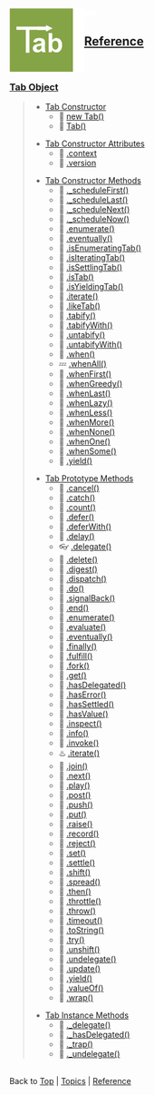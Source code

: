 <a name="top" ></a>

<a name="reference" ></a>

<img src="./img/tab-logo112.png" alt="Tab logo" align="left" /><img src="./img/1x1.png" align="left" height="112" width="20" /><img src="./img/1x1.png" height="10" width="20" />
## [Reference]
<br />

<a name="cat-tab-object" ></a>
### [Tab Object][cat-tab-object]
> 
> <a name="cat-tab-constructor" ></a>
> * [Tab Constructor][cat-tab-constructor]
>     * :construction: [ new Tab()][ref-new-tab]
>     * :construction: [ Tab()][ref-tab]
> 
> <a name="cat-tab-constructor-attributes" ></a>
> * [Tab Constructor Attributes][cat-tab-constructor-attributes]
>     * :thought_balloon: [ .context][ref-tab.context]
>     * :construction: [ .version][ref-tab.version]
>
> <a name="cat-tab-constructor-methods" ></a>
> * [Tab Constructor Methods][cat-tab-constructor-methods]
>     * :thought_balloon: [ ._scheduleFirst()][ref-tab._schedule-first]
>     * :thought_balloon: [ ._scheduleLast()][ref-tab._schedule-last]
>     * :thought_balloon: [ ._scheduleNext()][ref-tab._schedule-next]
>     * :thought_balloon: [ ._scheduleNow()][ref-tab._schedule-now]
>     * :thought_balloon: [ .enumerate()][ref-tab.enumerate]
>     * :construction: [ .eventually()][ref-tab.eventually]
>     * :thought_balloon: [ .isEnumeratingTab()][ref-tab.is-enumerating-tab]
>     * :thought_balloon: [ .isIteratingTab()][ref-tab.is-iterating-tab]
>     * :construction: [ .isSettlingTab()][ref-tab.is-settling-tab]
>     * :construction: [ .isTab()][ref-tab.is-tab]
>     * :thought_balloon: [ .isYieldingTab()][ref-tab.is-yielding-tab]
>     * :thought_balloon: [ .iterate()][ref-tab.iterate]
>     * :thought_balloon: [ .likeTab()][ref-tab.like-tab]
>     * :thought_balloon: [ .tabify()][ref-tab.tabify]
>     * :thought_balloon: [ .tabifyWith()][ref-tab.tabifyWith]
>     * :thought_balloon: [ .untabify()][ref-tab.untabify]
>     * :thought_balloon: [ .untabifyWith()][ref-tab.untabifyWith]
>     * :thought_balloon: [ .when()][ref-tab.when]
>     * :zzz: [ .whenAll()][ref-tab.when-all]
>     * :thought_balloon: [ .whenFirst()][ref-tab.when-first]
>     * :thought_balloon: [ .whenGreedy()][ref-tab.when-greedy]
>     * :thought_balloon: [ .whenLast()][ref-tab.when-last]
>     * :thought_balloon: [ .whenLazy()][ref-tab.when.lazy]
>     * :thought_balloon: [ .whenLess()][ref-tab.when-less]
>     * :thought_balloon: [ .whenMore()][ref-tab.when-more]
>     * :thought_balloon: [ .whenNone()][ref-tab.when-none]
>     * :thought_balloon: [ .whenOne()][ref-tab.when-one]
>     * :thought_balloon: [ .whenSome()][ref-tab.when-some]
>     * :thought_balloon: [ .yield()][ref-tab.yield]
>
> <a name="cat-tab-prototype-methods" ></a>
> * [Tab Prototype Methods][cat-tab-prototype-methods]
>     * :thought_balloon: [ .cancel()][ref-tab.prototype.cancel]
>     * :construction: [ .catch()][ref-tab.prototype.catch]
>     * :thought_balloon: [ .count()][ref-tab.prototype.count]
>     * :construction: [ .defer()][ref-tab.prototype.defer]
>     * :thought_balloon: [ .deferWith()][ref-tab.prototype.deferWith]
>     * :thought_balloon: [ .delay()][ref-tab.prototype.delay]
>     * :eyeglasses: [ .delegate()][ref-tab.prototype.delegate]
>     * :thought_balloon: [ .delete()][ref-tab.prototype.delete]
>     * :thought_balloon: [ .digest()][ref-tab.prototype.digest]
>     * :thought_balloon: [ .dispatch()][ref-tab.prototype.dispatch]
>     * :construction: [ .do()][ref-tab.prototype.do]
>     * :thought_balloon: [ .signalBack()][ref-tab.prototype.signalBack]
>     * :thought_balloon: [ .end()][ref-tab.prototype.end]
>     * :thought_balloon: [ .enumerate()][ref-tab.prototype.enumerate]
>     * :thought_balloon: [ .evaluate()][ref-tab.prototype.evaluate]
>     * :construction: [ .eventually()][ref-tab.prototype.eventually]
>     * :construction: [ .finally()][ref-tab.prototype.finally]
>     * :construction: [ .fulfill()][ref-tab.prototype.fulfill]
>     * :thought_balloon: [ .fork()][ref-tab.prototype.fork]
>     * :thought_balloon: [ .get()][ref-tab.prototype.get]
>     * :thought_balloon: [ .hasDelegated()][ref-tab.prototype.has-delegated]
>     * :construction: [ .hasError()][ref-tab.prototype.has-error]
>     * :construction: [ .hasSettled()][ref-tab.prototype.has-settled]
>     * :construction: [ .hasValue()][ref-tab.prototype.has-value]
>     * :thought_balloon: [ .inspect()][ref-tab.prototype.inspect]
>     * :thought_balloon: [ .info()][ref-tab.prototype.info]
>     * :thought_balloon: [ .invoke()][ref-tab.prototype.invoke]
>     * :hotsprings: [ .iterate()][ref-tab.prototype.iterate]
>     * :thought_balloon: [ .join()][ref-tab.prototype.join]
>     * :thought_balloon: [ .next()][ref-tab.prototype.next]
>     * :thought_balloon: [ .play()][ref-tab.prototype.play]
>     * :thought_balloon: [ .post()][ref-tab.prototype.post]
>     * :thought_balloon: [ .push()][ref-tab.prototype.push]
>     * :thought_balloon: [ .put()][ref-tab.prototype.put]
>     * :thought_balloon: [ .raise()][ref-tab.prototype.raise]
>     * :thought_balloon: [ .record()][ref-tab.prototype.record]
>     * :construction: [ .reject()][ref-tab.prototype.reject]
>     * :thought_balloon: [ .set()][ref-tab.prototype.set]
>     * :construction: [ .settle()][ref-tab.prototype.settle]
>     * :thought_balloon: [ .shift()][ref-tab.prototype.shift]
>     * :thought_balloon: [ .spread()][ref-tab.prototype.spread]
>     * :thought_balloon: [ .then()][ref-tab.prototype.then]
>     * :thought_balloon: [ .throttle()][ref-tab.prototype.throttle]
>     * :construction: [ .throw()][ref-tab.prototype.throw]
>     * :thought_balloon: [ .timeout()][ref-tab.prototype.timeout]
>     * :construction: [ .toString()][ref-tab.prototype.to-string]
>     * :construction: [ .try()][ref-tab.prototype.try]
>     * :thought_balloon: [ .unshift()][ref-tab.prototype.unshift]
>     * :thought_balloon: [ .undelegate()][ref-tab.prototype.undelegate]
>     * :construction: [ .update()][ref-tab.prototype.update]
>     * :thought_balloon: [ .yield()][ref-tab.prototype.yield]
>     * :construction: [ .valueOf()][ref-tab.prototype.value-of]
>     * :thought_balloon: [ .wrap()][ref-tab.prototype.wrap]
>
> <a name="cat-tab-instance-methods" ></a>
> * [Tab Instance Methods][cat-tab-instance-methods]
>     * :thought_balloon: [ ._delegate()][ref-tab._delegate]
>     * :thought_balloon: [ ._hasDelegated()][ref-tab._has-delegated]
>     * :thought_balloon: [ ._trap()][ref-tab._trap]
>     * :thought_balloon: [ ._undelegate()][ref-tab._undelegate]



<br /> Back to [Top] | [Topics] | [Reference] <br />





[top]: #top "back to the top of this page"
[topics]: /doc/topics.md#topics "back to the 'Topics' section"
[reference]: #reference "back to the 'Reference' section"

[cat-tab-object]: #cat-tab-object "more attributes and methods under 'Tab Object'"

[cat-tab-constructor]: #cat-tab-constructor "more attributes and methods under 'Tab Constructor'"
[ref-new-tab]: tbd "!!! coming soon !!!"
[ref-tab]: tbd "!!! coming soon !!!"

[cat-tab-constructor-attributes]: #cat-tab-constructor-attributes "more attributes under 'Tab Constructor Attributes'"
[ref-tab.context]: tbd "!!! having some vague ideas !!!"
[ref-tab.version]: tbd "!!! coming soon !!!"

[cat-tab-constructor-methods]: #cat-tab-constructor-methods "more methods under 'Tab Constructor Methods'"
[ref-tab._schedule-first]: tbd "!!! having some vague ideas !!!"
[ref-tab._schedule-last]: tbd "!!! having some vague ideas !!!"
[ref-tab._schedule-next]: tbd "!!! having some vague ideas !!!"
[ref-tab._schedule-now]: tbd "!!! having some vague ideas !!!"
[ref-tab.enumerate]: tbd "!!! having some vague ideas !!!"
[ref-tab.eventually]: tbd "!!! coming soon !!!"
[ref-tab.is-enumerating-tab]: tbd "!!! having some vague ideas !!!"
[ref-tab.is-iterating-tab]: tbd "!!! having some vague ideas !!!"
[ref-tab.is-settling-tab]: tbd "!!! coming soon !!!"
[ref-tab.is-tab]: tbd "!!! coming soon !!!"
[ref-tab.is-yielding-tab]: tbd "!!! having some vague ideas !!!"
[ref-tab.iterate]: tbd "!!! having some vague ideas !!!"
[ref-tab.like-tab]: tbd "!!! having some vague ideas !!!"
[ref-tab.tabify]: tbd "!!! having some vague ideas !!!"
[ref-tab.tabifyWith]: tbd "!!! having some vague ideas !!!"
[ref-tab.untabify]: tbd "!!! having some vague ideas !!!"
[ref-tab.untabifyWith]: tbd "!!! having some vague ideas !!!"
[ref-tab.when]: tbd "!!! having some vague ideas !!!"
[ref-tab.when-all]: tbd "!!! thinking very hard !!!"
[ref-tab.when-first]: tbd "!!! having some vague ideas !!!"
[ref-tab.when-greedy]: tbd "!!! having some vague ideas !!!"
[ref-tab.when-last]: tbd "!!! having some vague ideas !!!"
[ref-tab.when.lazy]: tbd "!!! having some vague ideas !!!"
[ref-tab.when-less]: tbd "!!! having some vague ideas !!!"
[ref-tab.when-more]: tbd "!!! having some vague ideas !!!"
[ref-tab.when-none]: tbd "!!! having some vague ideas !!!"
[ref-tab.when-one]: tbd "!!! having some vague ideas !!!"
[ref-tab.when-some]: tbd "!!! having some vague ideas !!!"
[ref-tab.yield]: tbd "!!! having some vague ideas !!!"

[cat-tab-prototype-methods]: #cat-tab-prototype-methods "more methods under 'Tab Prototype Methods'"
[ref-tab.prototype.cancel]: tbd "!!! having some vague ideas !!!"
[ref-tab.prototype.catch]: tbd "!!! coming soon !!!"
[ref-tab.prototype.count]: tbd "!!! having some vague ideas !!!"
[ref-tab.prototype.defer]: tbd "!!! coming soon !!!"
[ref-tab.prototype.deferWith]: tbd "!!! having some vague ideas !!!"
[ref-tab.prototype.delay]: tbd "!!! having some vague ideas !!!"
[ref-tab.prototype.delegate]: tbd "!!! looking for my glasses !!!"
[ref-tab.prototype.delete]: tbd "!!! having some vague ideas !!!"
[ref-tab.prototype.digest]: tbd "!!! having some vague ideas !!!"
[ref-tab.prototype.dispatch]: tbd "!!! having some vague ideas !!!"
[ref-tab.prototype.do]: tbd "!!! coming soon !!!"
[ref-tab.prototype.signalBack]: tbd "!!! having some vague ideas !!!"
[ref-tab.prototype.end]: tbd "!!! having some vague ideas !!!"
[ref-tab.prototype.enumerate]: tbd "!!! having some vague ideas !!!"
[ref-tab.prototype.evaluate]: tbd "!!! having some vague ideas !!!"
[ref-tab.prototype.eventually]: tbd "!!! coming soon !!!"
[ref-tab.prototype.finally]: tbd "!!! coming soon !!!"
[ref-tab.prototype.fulfill]: tbd "!!! coming soon !!!"
[ref-tab.prototype.fork]: tbd "!!! having some vague ideas !!!"
[ref-tab.prototype.get]: tbd "!!! having some vague ideas !!!"
[ref-tab.prototype.has-delegated]: tbd "!!! having some vague ideas !!!"
[ref-tab.prototype.has-error]: tbd "!!! coming soon !!!"
[ref-tab.prototype.has-settled]: tbd "!!! coming soon !!!"
[ref-tab.prototype.has-value]: tbd "!!! coming soon !!!"
[ref-tab.prototype.inspect]: tbd "!!! having some vague ideas !!!"
[ref-tab.prototype.info]: tbd "!!! having some vague ideas !!!"
[ref-tab.prototype.invoke]: tbd "!!! having some vague ideas !!!"
[ref-tab.prototype.iterate]: tbd "!!! cooking supper !!!"
[ref-tab.prototype.join]: tbd "!!! having some vague ideas !!!"
[ref-tab.prototype.next]: tbd "!!! having some vague ideas !!!"
[ref-tab.prototype.play]: tbd "!!! having some vague ideas !!!"
[ref-tab.prototype.post]: tbd "!!! having some vague ideas !!!"
[ref-tab.prototype.push]: tbd "!!! having some vague ideas !!!"
[ref-tab.prototype.put]: tbd "!!! having some vague ideas !!!"
[ref-tab.prototype.raise]: tbd "!!! having some vague ideas !!!"
[ref-tab.prototype.record]: tbd "!!! having some vague ideas !!!"
[ref-tab.prototype.reject]: tbd "!!! coming soon !!!"
[ref-tab.prototype.set]: tbd "!!! having some vague ideas !!!"
[ref-tab.prototype.settle]: tbd "!!! coming soon !!!"
[ref-tab.prototype.shift]: tbd "!!! having some vague ideas !!!"
[ref-tab.prototype.spread]: tbd "!!! having some vague ideas !!!"
[ref-tab.prototype.then]: tbd "!!! having some vague ideas !!!"
[ref-tab.prototype.throttle]: tbd "!!! having some vague ideas !!!"
[ref-tab.prototype.throw]: tbd "!!! coming soon !!!"
[ref-tab.prototype.timeout]: tbd "!!! having some vague ideas !!!"
[ref-tab.prototype.to-string]: tbd "!!! coming soon !!!"
[ref-tab.prototype.try]: tbd "!!! coming soon !!!"
[ref-tab.prototype.unshift]: tbd "!!! having some vague ideas !!!"
[ref-tab.prototype.undelegate]: tbd "!!! having some vague ideas !!!"
[ref-tab.prototype.update]: tbd "!!! coming soon !!!"
[ref-tab.prototype.yield]: tbd "!!! having some vague ideas !!!"
[ref-tab.prototype.value-of]: tbd "!!! coming soon !!!"
[ref-tab.prototype.wrap]: tbd "!!! having some vague ideas !!!"

[cat-tab-instance-methods]: #cat-tab-instance-methods "more methods under 'Tab Instance Methods'"
[ref-tab._delegate]: tbd "!!! having some vague ideas !!!"
[ref-tab._has-delegated]: tbd "!!! having some vague ideas !!!"
[ref-tab._trap]: tbd "!!! having some vague ideas !!!"
[ref-tab._undelegate]: tbd "!!! having some vague ideas !!!"

